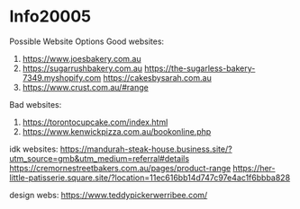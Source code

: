 # Info20005

Possible Website Options
Good websites:
1. https://www.joesbakery.com.au
2. https://sugarrushbakery.com.au 
https://the-sugarless-bakery-7349.myshopify.com
https://cakesbysarah.com.au
3. https://www.crust.com.au/#range

Bad websites:
1. https://torontocupcake.com/index.html
2. https://www.kenwickpizza.com.au/bookonline.php 

idk websites:
https://mandurah-steak-house.business.site/?utm_source=gmb&utm_medium=referral#details 
https://cremornestreetbakers.com.au/pages/product-range 
https://her-little-patisserie.square.site/?location=11ec616bb14d747c97e4ac1f6bbba828

design webs:
https://www.teddypickerwerribee.com/
